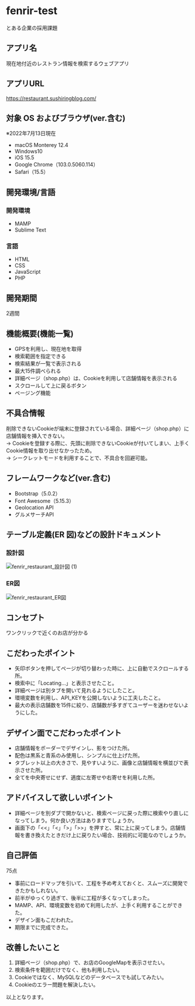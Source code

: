 # fenrir-test
とある企業の採用課題

## アプリ名
現在地付近のレストラン情報を検索するウェブアプリ

## アプリURL
https://restaurant.sushiringblog.com/

## 対象 OS およびブラウザ(ver.含む)
※2022年7月13日現在

- macOS Monterey 12.4
- Windows10
- iOS 15.5
- Google Chrome（103.0.5060.114）
- Safari（15.5）

## 開発環境/言語
### 開発環境
- MAMP
- Sublime Text

### 言語
- HTML
- CSS
- JavaScript
- PHP

## 開発期間
2週間

## 機能概要(機能一覧)
- GPSを利用し、現在地を取得
- 検索範囲を指定できる
- 検索結果が一覧で表示される
- 最大15件調べられる
- 詳細ページ（shop.php）は、Cookieを利用して店舗情報を表示される
- スクロールして上に戻るボタン
- ページング機能

## 不具合情報
削除できないCookieが端末に登録されている場合、詳細ページ（shop.php）に店舗情報を挿入できない。  
→ Cookieを登録する際に、先頭に削除できないCookieが付いてしまい、上手くCookie情報を取り出せなかったため。  
→ シークレットモードを利用することで、不具合を回避可能。

## フレームワークなど(ver.含む)
- Bootstrap（5.0.2）
- Font Awesome（5.15.3）
- Geolocation API
- グルメサーチAPI

## テーブル定義(ER 図)などの設計ドキュメント
### 設計図
![fenrir_restaurant_設計図 (1)](https://user-images.githubusercontent.com/80729160/178891411-3d4874fb-c53f-4f37-a751-d1ee8c07eed3.jpg)

### ER図
![fenrir_restaurant_ER図](https://user-images.githubusercontent.com/80729160/178891183-0ddb4eb4-41de-4c41-abb9-7c34cac9da33.jpg)

## コンセプト
ワンクリックで近くのお店が分かる

## こだわったポイント
- 矢印ボタンを押してページが切り替わった時に、上に自動でスクロールする所。
- 検索中に「Locating…」と表示させたこと。
- 詳細ページは別タブを開いて見れるようにしたこと。
- 環境変数を利用し、API_KEYを公開しないように工夫したこと。
- 最大の表示店舗数を15件に絞り、店舗数が多すぎてユーザーを迷わせないようにした。

## デザイン面でこだわったポイント
- 店舗情報をボーダーでデザインし、影をつけた所。
- 配色は黒系と青系のみ使用し、シンプルに仕上げた所。
- タブレット以上の大きさで、見やすいように、画像と店舗情報を横並びで表示させた所。
- 全てを中央寄せにせず、適度に左寄せや右寄せを利用した所。

## アドバイスして欲しいポイント
- 詳細ページを別ダブで開かないと、検索ページに戻った際に検索やり直しになってしまう。何か良い方法はありますでしょうか。
- 画面下の「<<」「<」「>」「>>」を押すと、常に上に戻ってしまう。店舗情報を書き換えたときだけ上に戻りたい場合、技術的に可能なのでしょうか。

## 自己評価
75点

- 事前にロードマップを引いて、工程を予め考えておくと、スムーズに開発できたかもしれない。
- 前半がゆっくり過ぎて、後半に工程が多くなってしまった。
- MAMP、API、環境変数を初めて利用したが、上手く利用することができた。
- デザイン面もこだわれた。
- 期限までに完成できた。

## 改善したいこと
1. 詳細ページ（shop.php）で、お店のGoogleMapを表示させたい。
2. 検索条件を範囲だけでなく、他も利用したい。
3. Cookieではなく、MySQLなどのデータベースでも試してみたい。
4. Cookieのエラー問題を解決したい。

以上となります。
